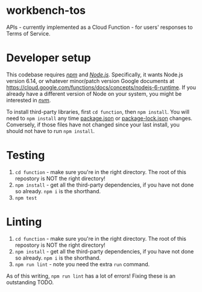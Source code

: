 # workbench-tos
APIs - currently implemented as a Cloud Function - for users' responses to Terms of Service.

# Developer setup
This codebase requires *[npm](https://docs.npmjs.com/getting-started/what-is-npm)* and *[Node.js](https://nodejs.org/en/)*. Specifically, it wants Node.js version 6.14, or whatever minor/patch version Google documents at https://cloud.google.com/functions/docs/concepts/nodejs-6-runtime. If you already have a different version of Node on your system, you might be interested in *[nvm](https://github.com/creationix/nvm)*.


To install third-party libraries, first `cd function`, then `npm install`. You will need to `npm install` any time [package.json](function/package.json) or [package-lock.json](function/package-lock.json) changes. Conversely, if those files have not changed since your last install, you should not have to run `npm install`.

# Testing
1. `cd function` - make sure you're in the right directory. The root of this repostory is NOT the right directory!
2. `npm install` - get all the third-party dependencies, if you have not done so already. `npm i` is the shorthand.
3. `npm test`

# Linting
1. `cd function` - make sure you're in the right directory. The root of this repostory is NOT the right directory!
2. `npm install` - get all the third-party dependencies, if you have not done so already. `npm i` is the shorthand.
3. `npm run lint` - note you need the extra `run` command.

As of this writing, `npm run lint` has a lot of errors! Fixing these is an outstanding TODO.

